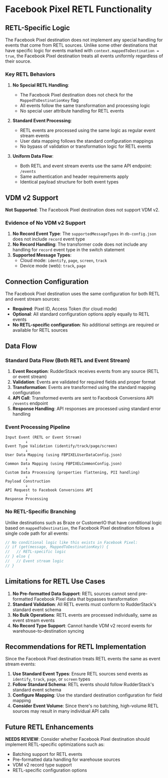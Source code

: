 # Facebook Pixel RETL Functionality

## RETL-Specific Logic

The Facebook Pixel destination does not implement any special handling for events that come from RETL sources. Unlike some other destinations that have specific logic for events marked with `context.mappedToDestination = true`, the Facebook Pixel destination treats all events uniformly regardless of their source.

### Key RETL Behaviors

1. **No Special RETL Handling**:
   - The Facebook Pixel destination does not check for the `MappedToDestinationKey` flag
   - All events follow the same transformation and processing logic
   - No special user attribute handling for RETL events

2. **Standard Event Processing**:
   - RETL events are processed using the same logic as regular event stream events
   - User data mapping follows the standard configuration mappings
   - No bypass of validation or transformation logic for RETL events

3. **Uniform Data Flow**:
   - Both RETL and event stream events use the same API endpoint: `/events`
   - Same authentication and header requirements apply
   - Identical payload structure for both event types

## VDM v2 Support

**Not Supported**: The Facebook Pixel destination does not support VDM v2.

### Evidence of No VDM v2 Support

1. **No Record Event Type**: The `supportedMessageTypes` in `db-config.json` does not include `record` event type
2. **No Record Handling**: The transformer code does not include any handling for `record` event type in the switch statement
3. **Supported Message Types**:
   - Cloud mode: `identify`, `page`, `screen`, `track`
   - Device mode (web): `track`, `page`

## Connection Configuration

The Facebook Pixel destination uses the same configuration for both RETL and event stream sources:

- **Required**: Pixel ID, Access Token (for cloud mode)
- **Optional**: All standard configuration options apply equally to RETL events
- **No RETL-specific configuration**: No additional settings are required or available for RETL sources

## Data Flow

### Standard Data Flow (Both RETL and Event Stream)

1. **Event Reception**: RudderStack receives events from any source (RETL or event stream)
2. **Validation**: Events are validated for required fields and proper format
3. **Transformation**: Events are transformed using the standard mapping configuration
4. **API Call**: Transformed events are sent to Facebook Conversions API `/events` endpoint
5. **Response Handling**: API responses are processed using standard error handling

### Event Processing Pipeline

```
Input Event (RETL or Event Stream)
         ↓
Event Type Validation (identify/track/page/screen)
         ↓
User Data Mapping (using FBPIXELUserDataConfig.json)
         ↓
Common Data Mapping (using FBPIXELCommonConfig.json)
         ↓
Custom Data Processing (properties flattening, PII handling)
         ↓
Payload Construction
         ↓
API Request to Facebook Conversions API
         ↓
Response Processing
```

### No RETL-Specific Branching

Unlike destinations such as Braze or CustomerIO that have conditional logic based on `mappedToDestination`, the Facebook Pixel destination follows a single code path for all events:

```javascript
// No conditional logic like this exists in Facebook Pixel:
// if (get(message, MappedToDestinationKey)) {
//   // RETL-specific logic
// } else {
//   // Event stream logic
// }
```

## Limitations for RETL Use Cases

1. **No Pre-formatted Data Support**: RETL sources cannot send pre-formatted Facebook Pixel data that bypasses transformation
2. **Standard Validation**: All RETL events must conform to RudderStack's standard event schema
3. **No Bulk Operations**: RETL events are processed individually, same as event stream events
4. **No Record Type Support**: Cannot handle VDM v2 record events for warehouse-to-destination syncing

## Recommendations for RETL Implementation

Since the Facebook Pixel destination treats RETL events the same as event stream events:

1. **Use Standard Event Types**: Ensure RETL sources send events as `identify`, `track`, `page`, or `screen` types
2. **Follow Standard Schema**: RETL events should follow RudderStack's standard event schema
3. **Configure Mapping**: Use the standard destination configuration for field mapping
4. **Consider Event Volume**: Since there's no batching, high-volume RETL sources may result in many individual API calls

## Future RETL Enhancements

**NEEDS REVIEW**: Consider whether Facebook Pixel destination should implement RETL-specific optimizations such as:
- Batching support for RETL events
- Pre-formatted data handling for warehouse sources
- VDM v2 record type support
- RETL-specific configuration options
